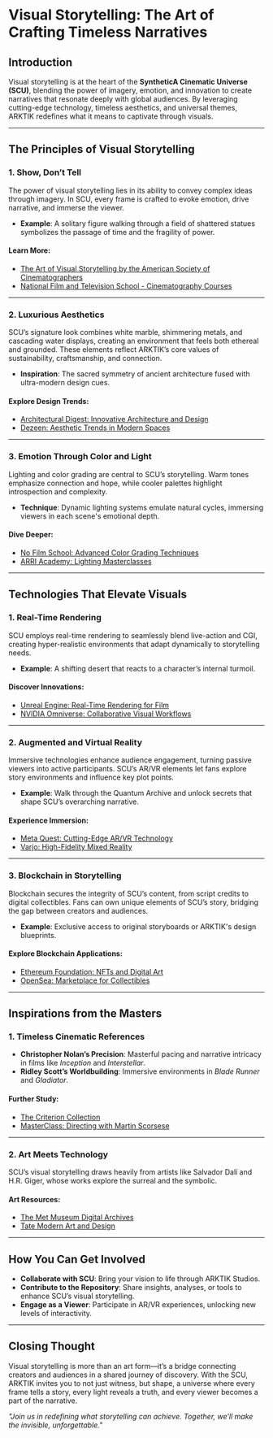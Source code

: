 # Visual Storytelling: The Art of Crafting Timeless Narratives

## Introduction

Visual storytelling is at the heart of the **SyntheticA Cinematic Universe (SCU)**, blending the power of imagery, emotion, and innovation to create narratives that resonate deeply with global audiences. By leveraging cutting-edge technology, timeless aesthetics, and universal themes, ARKTIK redefines what it means to captivate through visuals.

---

## The Principles of Visual Storytelling

### **1. Show, Don’t Tell**
The power of visual storytelling lies in its ability to convey complex ideas through imagery. In SCU, every frame is crafted to evoke emotion, drive narrative, and immerse the viewer.

- **Example**: A solitary figure walking through a field of shattered statues symbolizes the passage of time and the fragility of power.

#### **Learn More**:
- [The Art of Visual Storytelling by the American Society of Cinematographers](https://theasc.com)
- [National Film and Television School - Cinematography Courses](https://nfts.co.uk)

---

### **2. Luxurious Aesthetics**
SCU’s signature look combines white marble, shimmering metals, and cascading water displays, creating an environment that feels both ethereal and grounded. These elements reflect ARKTIK’s core values of sustainability, craftsmanship, and connection.

- **Inspiration**: The sacred symmetry of ancient architecture fused with ultra-modern design cues.

#### **Explore Design Trends**:
- [Architectural Digest: Innovative Architecture and Design](https://www.architecturaldigest.com)
- [Dezeen: Aesthetic Trends in Modern Spaces](https://www.dezeen.com)

---

### **3. Emotion Through Color and Light**
Lighting and color grading are central to SCU’s storytelling. Warm tones emphasize connection and hope, while cooler palettes highlight introspection and complexity.

- **Technique**: Dynamic lighting systems emulate natural cycles, immersing viewers in each scene's emotional depth.

#### **Dive Deeper**:
- [No Film School: Advanced Color Grading Techniques](https://nofilmschool.com)
- [ARRI Academy: Lighting Masterclasses](https://www.arri.com)

---

## Technologies That Elevate Visuals

### **1. Real-Time Rendering**
SCU employs real-time rendering to seamlessly blend live-action and CGI, creating hyper-realistic environments that adapt dynamically to storytelling needs.

- **Example**: A shifting desert that reacts to a character’s internal turmoil.

#### **Discover Innovations**:
- [Unreal Engine: Real-Time Rendering for Film](https://www.unrealengine.com)
- [NVIDIA Omniverse: Collaborative Visual Workflows](https://developer.nvidia.com/nvidia-omniverse)

---

### **2. Augmented and Virtual Reality**
Immersive technologies enhance audience engagement, turning passive viewers into active participants. SCU’s AR/VR elements let fans explore story environments and influence key plot points.

- **Example**: Walk through the Quantum Archive and unlock secrets that shape SCU’s overarching narrative.

#### **Experience Immersion**:
- [Meta Quest: Cutting-Edge AR/VR Technology](https://www.meta.com/quest)
- [Varjo: High-Fidelity Mixed Reality](https://www.varjo.com)

---

### **3. Blockchain in Storytelling**
Blockchain secures the integrity of SCU’s content, from script credits to digital collectibles. Fans can own unique elements of SCU’s story, bridging the gap between creators and audiences.

- **Example**: Exclusive access to original storyboards or ARKTIK's design blueprints.

#### **Explore Blockchain Applications**:
- [Ethereum Foundation: NFTs and Digital Art](https://ethereum.org)
- [OpenSea: Marketplace for Collectibles](https://opensea.io)

---

## Inspirations from the Masters

### **1. Timeless Cinematic References**
- **Christopher Nolan’s Precision**: Masterful pacing and narrative intricacy in films like *Inception* and *Interstellar*.
- **Ridley Scott’s Worldbuilding**: Immersive environments in *Blade Runner* and *Gladiator*.

#### **Further Study**:
- [The Criterion Collection](https://www.criterion.com)
- [MasterClass: Directing with Martin Scorsese](https://www.masterclass.com)

---

### **2. Art Meets Technology**
SCU’s visual storytelling draws heavily from artists like Salvador Dalí and H.R. Giger, whose works explore the surreal and the symbolic.

#### **Art Resources**:
- [The Met Museum Digital Archives](https://www.metmuseum.org/art/online-resources)
- [Tate Modern Art and Design](https://www.tate.org.uk)

---

## How You Can Get Involved

- **Collaborate with SCU**: Bring your vision to life through ARKTIK Studios.
- **Contribute to the Repository**: Share insights, analyses, or tools to enhance SCU’s visual storytelling.
- **Engage as a Viewer**: Participate in AR/VR experiences, unlocking new levels of interactivity.

---

## Closing Thought

Visual storytelling is more than an art form—it’s a bridge connecting creators and audiences in a shared journey of discovery. With the SCU, ARKTIK invites you to not just witness, but shape, a universe where every frame tells a story, every light reveals a truth, and every viewer becomes a part of the narrative.

*"Join us in redefining what storytelling can achieve. Together, we’ll make the invisible, unforgettable."*
